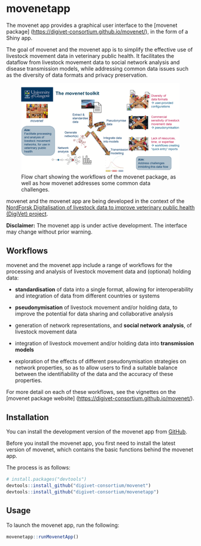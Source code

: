 
<!-- README.md is generated from README.Rmd. Please edit that file -->

# movenetapp

The movenet app provides a graphical user interface to the \[movenet
package\] (<https://digivet-consortium.github.io/movenet/>), in the form
of a Shiny app.

The goal of movenet and the movenet app is to simplify the effective use
of livestock movement data in veterinary public health. It facilitates
the dataflow from livestock movement data to social network analysis and
disease transmission models, while addressing common data issues such as
the diversity of data formats and privacy preservation.

<figure>
<img src="man/figures/movenet_summary.png"
alt="Flow chart showing the workflows of the movenet package, as well as how movenet addresses some common data challenges." />
<figcaption aria-hidden="true">Flow chart showing the workflows of the
movenet package, as well as how movenet addresses some common data
challenges.</figcaption>
</figure>

movenet and the movenet app are being developed in the context of the
[NordForsk Digitalisation of livestock data to improve veterinary public
health (DigiVet)
project](https://www.nordforsk.org/projects/digitalisation-livestock-data-improve-veterinary-public-health).

**Disclaimer:** The movenet app is under active development. The
interface may change without prior warning.

## Workflows

movenet and the movenet app include a range of workflows for the
processing and analysis of livestock movement data and (optional)
holding data:

- **standardisation** of data into a single format, allowing for
  interoperability and integration of data from different countries or
  systems

- **pseudonymisation** of livestock movement and/or holding data, to
  improve the potential for data sharing and collaborative analysis

- generation of network representations, and **social network
  analysis**, of livestock movement data

- integration of livestock movement and/or holding data into
  **transmission models**

- exploration of the effects of different pseudonymisation strategies on
  network properties, so as to allow users to find a suitable balance
  between the identifiability of the data and the accuracy of these
  properties.

For more detail on each of these workflows, see the vignettes on the
\[movenet package website\]
(<https://digivet-consortium.github.io/movenet/>).

## Installation

You can install the development version of the movenet app from
[GitHub](https://github.com/).

Before you install the movenet app, you first need to install the latest
version of movenet, which contains the basic functions behind the
movenet app.

The process is as follows:

``` r
# install.packages("devtools")
devtools::install_github("digivet-consortium/movenet")
devtools::install_github("digivet-consortium/movenetapp")
```

## Usage

To launch the movenet app, run the following:

``` r
movenetapp::runMovenetApp()
```
